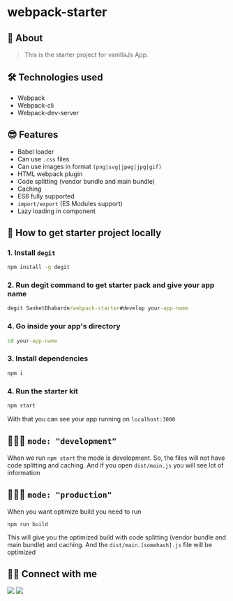 # webpack-starter

## 📑 About
> This is the starter project for vanillaJs App.

## 🛠 Technologies used
- Webpack
- Webpack-cli
- Webpack-dev-server


## 😎 Features
- Babel loader
- Can use `.css` files
- Can use images in format `(png|svg|jpeg|jpg|gif)`
- HTML webpack plugin
- Code splitting (vendor bundle and main bundle)
- Caching
- ES6 fully supported
- `import/export` (ES Modules support)
- Lazy loading in component

## 🤯 How to get starter project locally
### 1. Install `degit`
```cmd
npm install -g degit
```
### 2. Run degit command to get starter pack and give your app name
```cmd
degit SanketDhabarde/webpack-starter#develop your-app-name
```
### 4. Go inside your app's directory
```cmd
cd your-app-name
```
### 3. Install dependencies
```cmd
npm i
```
### 4. Run the starter kit
```cmd
npm start
```
With that you can see your app running on `localhost:3000`


## 👩🏾‍💻 `mode: "development"`
When we run `npm start` the mode is development. So, the files will not have code splitting and caching. And if you open `dist/main.js` you will see lot of information


## 👩🏾‍💻 `mode: "production"`
When you want optimize build you need to run 
```
npm run build
```
This will give you the optimized build with code splitting (vendor bundle and main bundle) and caching. And the `dist/main.[somehash].js` file will be optimized


## 👨‍💻 Connect with me 

<a href="https://twitter.com/SanketDhabarde1"><img src="https://img.shields.io/badge/Twitter-1DA1F2?style=for-the-badge&logo=twitter&logoColor=white"/></a>
<a href="https://www.linkedin.com/in/sanket-dhabarde-91b028166/"><img src="https://img.shields.io/badge/LinkedIn-0077B5?style=for-the-badge&logo=linkedin&logoColor=white"/></a>
